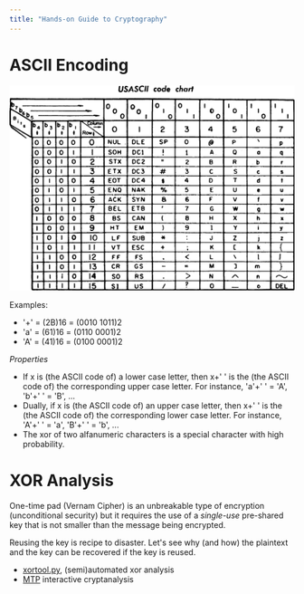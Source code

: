 ```yaml
--- 
title: "Hands-on Guide to Cryptography"
---
```


# ASCII Encoding
![ASCII Table](USASCII_code_chart.png "ASCII Table")

Examples:

- '+' = (2B)16 = (0010 1011)2
- 'a' = (61)16 = (0110 0001)2
- 'A' = (41)16 = (0100 0001)2

*Properties*
- If x is (the ASCII code of) a lower case letter, then x+' ' is the (the ASCII code of) the corresponding upper case letter.  For instance, 'a'+' ' = 'A', 'b'+' ' = 'B', ...
- Dually, if x is (the ASCII code of) an upper case letter, then x+' ' is the (the ASCII code of) the corresponding lower case letter.  For instance, 'A'+' ' = 'a', 'B'+' ' = 'b', ...
- The xor of two alfanumeric characters is a special character with high probability.

# XOR Analysis

One-time pad (Vernam Cipher) is an unbreakable type of encryption (unconditional security) but it requires the use of a *single-use* pre-shared key that is not smaller than the message being encrypted.

Reusing the key is recipe to disaster.  Let's see why (and how) the plaintext and the key can be recovered if the key is reused.

* [xortool.py](https://github.com/hellman/xortool), (semi)automated xor analysis
* [MTP](https://github.com/CameronLonsdale/MTP) interactive cryptanalysis